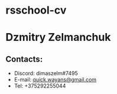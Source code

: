 # rsschool-cv
# Dzmitry Zelmanchuk
## Contacts:
* Discord: dimaszelm#7495 
* E-mail: quick.wayans@gmail.com
* Tel: +375292255044
